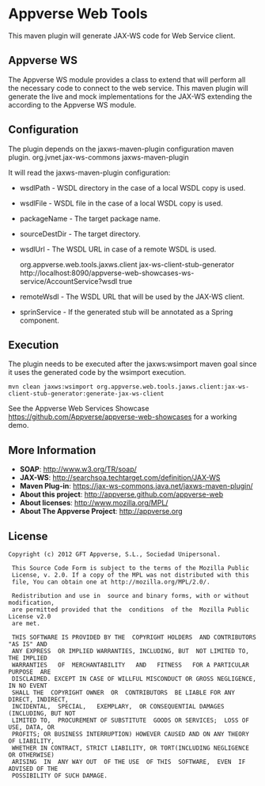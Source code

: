 Appverse Web Tools
======================
This maven plugin will generate JAX-WS code for Web Service client.

##  Appverse WS
The Appverse WS module provides a class to extend that will perform all the necessary code to connect to the web service.
This maven plugin will generate the live and mock implementations for the JAX-WS extending the according to the Appverse WS module. 

## Configuration
The plugin depends on the jaxws-maven-plugin configuration maven plugin. 
    <groupId>org.jvnet.jax-ws-commons</groupId>
	<artifactId>jaxws-maven-plugin</artifactId>
	
It will read the jaxws-maven-plugin configuration:

* wsdlPath - WSDL directory in the case of a local WSDL copy is used.
* wsdlFile - WSDL file in the case of a local WSDL copy is used.
* packageName - The target package name.
* sourceDestDir - The target directory.
* wsdlUrl - The WSDL URL in case of a remote WSDL is used. 

     <plugin>
		<groupId>org.appverse.web.tools.jaxws.client</groupId>
		<artifactId>jax-ws-client-stub-generator</artifactId>
		<configuration>	 
			<remoteWsdl>http://localhost:8090/appverse-web-showcases-ws-service/AccountService?wsdl</remoteWsdl> 
			<springService>true</springService>
			</configuration>
     </plugin>
     
* remoteWsdl - The WSDL URL that will be used by the JAX-WS client. 
* sprinService - If the generated stub will be annotated as a Spring component. 

## Execution
The plugin needs to be executed after the jaxws:wsimport maven goal since it uses the generated code by the wsimport execution.
 
    mvn clean jaxws:wsimport org.appverse.web.tools.jaxws.client:jax-ws-client-stub-generator:generate-jax-ws-client


See the Appverse Web Services Showcase <https://github.com/Appverse/appverse-web-showcases> for a working demo. 
    
## More Information
* **SOAP**: <http://www.w3.org/TR/soap/>
* **JAX-WS**: <http://searchsoa.techtarget.com/definition/JAX-WS> 
* **Maven Plug-in**: <https://jax-ws-commons.java.net/jaxws-maven-plugin/>
* **About this project**: <http://appverse.github.com/appverse-web>
* **About licenses**: <http://www.mozilla.org/MPL/>
* **About The Appverse Project**: <http://appverse.org>

## License

    Copyright (c) 2012 GFT Appverse, S.L., Sociedad Unipersonal.

     This Source Code Form is subject to the terms of the Mozilla Public
     License, v. 2.0. If a copy of the MPL was not distributed with this
     file, You can obtain one at http://mozilla.org/MPL/2.0/.

     Redistribution and use in  source and binary forms, with or without modification, 
     are permitted provided that the  conditions  of the  Mozilla Public License v2.0 
     are met.

     THIS SOFTWARE IS PROVIDED BY THE  COPYRIGHT HOLDERS  AND CONTRIBUTORS "AS IS" AND
     ANY EXPRESS  OR IMPLIED WARRANTIES, INCLUDING, BUT  NOT LIMITED TO,   THE IMPLIED
     WARRANTIES   OF  MERCHANTABILITY   AND   FITNESS   FOR A PARTICULAR  PURPOSE  ARE
     DISCLAIMED. EXCEPT IN CASE OF WILLFUL MISCONDUCT OR GROSS NEGLIGENCE, IN NO EVENT
     SHALL THE  COPYRIGHT OWNER  OR  CONTRIBUTORS  BE LIABLE FOR ANY DIRECT, INDIRECT,
     INCIDENTAL,  SPECIAL,   EXEMPLARY,  OR CONSEQUENTIAL DAMAGES  (INCLUDING, BUT NOT
     LIMITED TO,  PROCUREMENT OF SUBSTITUTE  GOODS OR SERVICES;  LOSS OF USE, DATA, OR
     PROFITS; OR BUSINESS INTERRUPTION) HOWEVER CAUSED AND ON ANY THEORY OF LIABILITY,
     WHETHER IN CONTRACT, STRICT LIABILITY, OR TORT(INCLUDING NEGLIGENCE OR OTHERWISE) 
     ARISING  IN  ANY WAY OUT  OF THE USE  OF THIS  SOFTWARE,  EVEN  IF ADVISED OF THE 
     POSSIBILITY OF SUCH DAMAGE.
